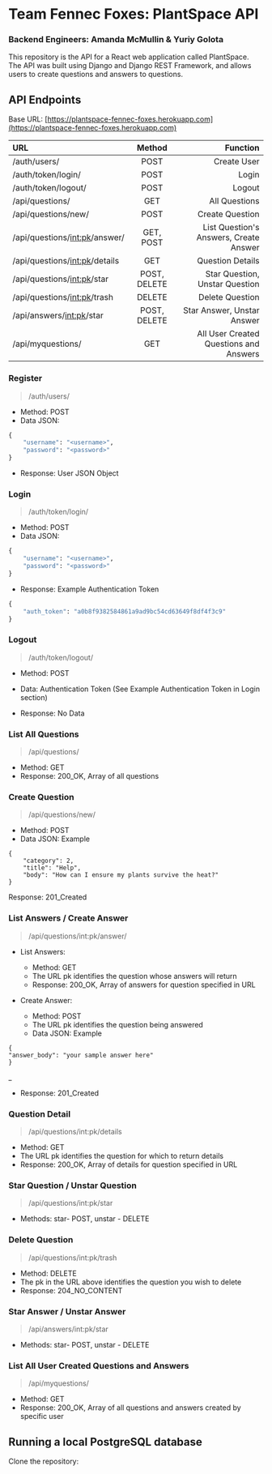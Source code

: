 # Team Fennec Foxes: PlantSpace API
### Backend Engineers: Amanda McMullin & Yuriy Golota

This repository is the API for a React web application called PlantSpace. The API was built using Django and Django REST Framework, and allows users to create questions and answers to questions. 

## API Endpoints

Base URL: [https://plantspace-fennec-foxes.herokuapp.com](https://plantspace-fennec-foxes.herokuapp.com)


| URL                             |    Method    |                               Function |
| :------------------------------ | :----------: | -------------------------------------: |
| /auth/users/                    |     POST     |                            Create User |
| /auth/token/login/              |     POST     |                                  Login |
| /auth/token/logout/             |     POST     |                                 Logout |
| /api/questions/                 |     GET      |                          All Questions |
| /api/questions/new/             |     POST     |                        Create Question |
| /api/questions/<int:pk>/answer/ |  GET, POST   |            List Question's Answers, Create Answer |
| /api/questions/<int:pk>/details |     GET      |                       Question Details |
| /api/questions/<int:pk>/star    | POST, DELETE |         Star Question, Unstar Question |
| /api/questions/<int:pk>/trash   |    DELETE    |                        Delete Question |
| /api/answers/<int:pk>/star      | POST, DELETE |             Star Answer, Unstar Answer |
| /api/myquestions/               |     GET      | All User Created Questions and Answers |



### Register
> /auth/users/
- Method: POST
- Data JSON:

```python
{
    "username": "<username>",
    "password": "<password>"
}
```

- Response: User JSON Object


### Login
> /auth/token/login/
- Method: POST
- Data JSON:

```python
{ 
	"username": "<username>", 
	"password": "<password>" 
}
```

- Response: Example Authentication Token

```python
{
	"auth_token": "a0b8f9382584861a9ad9bc54cd63649f8df4f3c9"
}
```


### Logout
> /auth/token/logout/
- Method: POST

- Data: Authentication Token (See Example Authentication Token in Login section)

- Response: No Data


### List All Questions
> /api/questions/
- Method: GET
- Response: 200_OK, Array of all questions


### Create Question
> /api/questions/new/
- Method: POST
- Data JSON: Example

```
{
	"category": 2,
	"title": "Help",
	"body": "How can I ensure my plants survive the heat?"	
}
```

Response: 201_Created


### List Answers / Create Answer
> /api/questions/int:pk/answer/
- List Answers:
  - Method: GET
  - The URL pk identifies the question whose answers will return
  - Response: 200_OK, Array of answers for question specified in URL

- Create Answer:
  - Method: POST
  - The URL pk identifies the question being answered
  - Data JSON: Example

```
{
"answer_body": "your sample answer here"	
}
```
_
  - Response: 201_Created


### Question Detail
> /api/questions/int:pk/details
- Method: GET
- The URL pk identifies the question for which to return details
- Response: 200_OK, Array of details for question specified in URL


### Star Question / Unstar Question
> /api/questions/int:pk/star
- Methods: star- POST, unstar - DELETE


### Delete Question
> /api/questions/int:pk/trash
- Method: DELETE 
- The pk in the URL above identifies the question you wish to delete
- Response: 204_NO_CONTENT


### Star Answer / Unstar Answer
> /api/answers/int:pk/star
- Methods: star- POST, unstar - DELETE


### List All User Created Questions and Answers
> /api/myquestions/
- Method: GET
- Response: 200_OK, Array of all questions and answers created by specific user



## Running a local PostgreSQL database

Clone the repository:
>